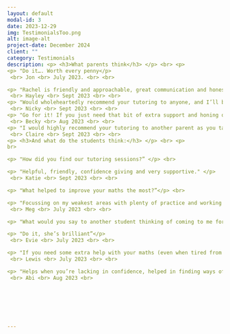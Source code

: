 ```yaml
---
layout: default
modal-id: 3
date: 2023-12-29
img: TestimonialsToo.png
alt: image-alt
project-date: December 2024
client: ""
category: Testimonials
description: <p> <h3>What parents think</h3> </p> <br> <p>
<p> "Do it…. Worth every penny</p>
 <br> Jon <br> July 2023. <br> <br>

<p> "Rachel is friendly and approachable, great communication and honest feedback, putting parents and their children at ease, at what can be a stressful time. Also has a good understanding that working with teenagers isn’t always easy, but remains calm and considerate of their individual needs, allowing them to talk honestly about their studies. If you are looking for a tutor, get in touch with Rachel, she will have a positive impact on your child." </p>
 <br> Hayley <br> Sept 2023 <br> <br>
<p> "Would wholeheartedly recommend your tutoring to anyone, and I’ll be engaging your services again for my son provided he does ok in his GCSE’s!</p>
 <br> Nicky <br> Sept 2023 <br> <br>
<p> "Go for it! If you just need that bit of extra support and honing of techniques, Rachel can work with you child to give them the confidence to go into that exam in a positive frame of mind. She’s flexible and can work on what you need." </p>
 <br> Becky <br> Aug 2023 <br> <br>
<p> "I would highly recommend your tutoring to another parent as you take the time, patience and go that extra mile and you really do care about the progression of your pupil.</p>
 <br> Claire <br> Sept 2023 <br> <br>
<p> <h3>And what do the students think:</h3> </p> <br> <p>
br>

<p> "How did you find our tutoring sessions?” </p> <br>

<p> "Helpful, friendly, confidence giving and very supportive." </p>
 <br> Katie <br> Sept 2023 <br> <br>

<p> "What helped to improve your maths the most?”</p> <br>

<p> "Focussing on my weakest areas with plenty of practice and working on identifying what the question wants." </p>
 <br> Meg <br> July 2023 <br> <br>

<p> "What would you say to another student thinking of coming to me for tutoring?” </p> <br>

<p> "Do it, she’s brilliant”</p>
 <br> Evie <br> July 2023 <br> <br>

<p> "If you need some extra help with your maths (even when tired from school) go to see Rachel, it does help”</p>
 <br> Lewis <br> July 2023 <br> <br>

<p> "Helps when you’re lacking in confidence, helped in finding ways of doing things that make them stick." </p>
 <br> Abi <br> Aug 2023 <br> 







---
```

